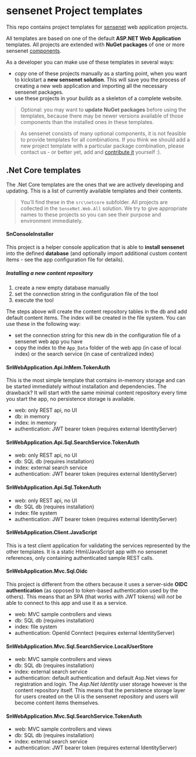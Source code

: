 # sensenet Project templates
This repo contains project templates for [sensenet](https://github.com/SenseNet/sensenet) web application projects.

All templates are based on one of the default **ASP.NET Web Application** templates. All projects are extended with **NuGet packages** of one or more sensenet [components](http://community.sensenet.com/docs/sensenet-components). 

As a developer you can make use of these templates in several ways:

- *copy* one of these projects manually as a starting point, when you want to kickstart a **new sensenet solution**. This will save you the process of creating a new web application and importing all the necessary sensenet packages.
- use these projects in your *builds* as a skeleton of a complete website.

> Optional: you may want to **update NuGet packages** before using the templates, because there may be newer versions available of those components than the installed ones in these templates.

> As sensenet consists of many optional components, it is not feasible to provide templates for all combinations. If you think we should add a new project template with a particular package combination, please contact us - or better yet, add and [contribute it](CONTRIBUTING.md) yourself :).

## .Net Core templates
The .Net Core templates are the ones that we are actively developing and updating. This is a list of currently available templates and their contents. 

> You'll find these in the `src\netcore` subfolder. All projects are collected in the `SenseNet.Web.All` solution. We try to give appropriate names to these projects so you can see their purpose and environment immediately.

#### SnConsoleInstaller
This project is a helper console application that is able to **install sensenet** into the defined **database** (and optionally import additional custom content items - see the app configuration file for details).

##### Installing a new content repository

1. create a new empty database manually
2. set the connection string in the configuration file of the tool
3. execute the tool

The steps above will create the content repository tables in the db and add default content items. The index will be created in the file system. You can use these in the following way:

- set the connection string for this new db in the configuration file of a sensenet web app you have
- copy the index to the `App_Data` folder of the web app (in case of local index) or the search service (in case of centralized index)

#### SnWebApplication.Api.InMem.TokenAuth
This is the most simple template that contains in-memory storage and can be started immediately without installation and dependencies. The drawback? It will start with the same minimal content repository every time you start the app, no persistence storage is available.

- web: only REST api, no UI
- db: in memory
- index: in memory
- authentication: JWT bearer token (requires external IdentityServer)

#### SnWebApplication.Api.Sql.SearchService.TokenAuth
- web: only REST api, no UI
- db: SQL db (requires installation)
- index: external search service
- authentication: JWT bearer token (requires external IdentityServer)

#### SnWebApplication.Api.Sql.TokenAuth
- web: only REST api, no UI
- db: SQL db (requires installation)
- index: file system
- authentication: JWT bearer token (requires external IdentityServer)

#### SnWebApplication.Client.JavaScript
This is a test client application for validating the services represented by the other templates. It is a static Html/JavaScript app with no sensenet references, only containing authenticated sample REST calls.

#### SnWebApplication.Mvc.Sql.Oidc
This project is different from the others because it uses a server-side **OIDC authentication** (as opposed to token-based authentication used by the others). This means that an SPA (that works with JWT tokens) will *not* be able to connect to this app and use it as a service.

- web: MVC sample controllers and views
- db: SQL db (requires installation)
- index: file system
- authentication: OpenId Conntect (requires external IdentityServer)

#### SnWebApplication.Mvc.Sql.SearchService.LocalUserStore
- web: MVC sample controllers and views
- db: SQL db (requires installation)
- index: external search service
- authentication: default authentication and default Asp.Net views for registration and login. The *Asp.Net Identity* user storage however is the content repository itself. This means that the persistence storage layer for users created on the UI is the sensenet repository and users will become content items themselves.

#### SnWebApplication.Mvc.Sql.SearchService.TokenAuth
- web: MVC sample controllers and views
- db: SQL db (requires installation)
- index: external search service
- authentication: JWT bearer token (requires external IdentityServer)
